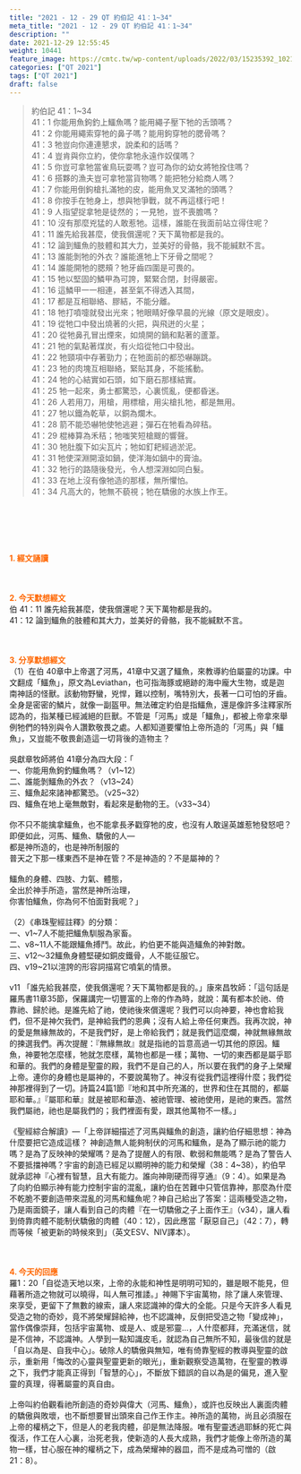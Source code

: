 ```yaml
---
title: "2021 - 12 - 29 QT 約伯記 41：1~34"
meta_title: "2021 - 12 - 29 QT 約伯記 41：1~34"
description: ""
date: 2021-12-29 12:55:45
weight: 10441
feature_image: https://cmtc.tw/wp-content/uploads/2022/03/15235392_10211799862337740_180693556567566654_o-1.webp
categories: ["QT 2021"]
tags: ["QT 2021"]
draft: false
---
```


<blockquote>約伯記 41：1~34<br />
41：1 你能用魚鉤釣上鱷魚嗎？能用繩子壓下牠的舌頭嗎？<br />
41：2 你能用繩索穿牠的鼻子嗎？能用鉤穿牠的腮骨嗎？<br />
41：3 牠豈向你連連懇求，說柔和的話嗎？<br />
41：4 豈肯與你立約，使你拿牠永遠作奴僕嗎？<br />
41：5 你豈可拿牠當雀鳥玩耍嗎？豈可為你的幼女將牠拴住嗎？<br />
41：6 搭夥的漁夫豈可拿牠當貨物嗎？能把牠分給商人嗎？<br />
41：7 你能用倒鉤槍扎滿牠的皮，能用魚叉叉滿牠的頭嗎？<br />
41：8 你按手在牠身上，想與牠爭戰，就不再這樣行吧！<br />
41：9 人指望捉拿牠是徒然的；一見牠，豈不喪膽嗎？<br />
41：10 沒有那麼兇猛的人敢惹牠。這樣，誰能在我面前站立得住呢？<br />
41：11 誰先給我甚麼，使我償還呢？天下萬物都是我的。<br />
41：12 論到鱷魚的肢體和其大力，並美好的骨骼，我不能緘默不言。<br />
41：13 誰能剝牠的外衣？誰能進牠上下牙骨之間呢？<br />
41：14 誰能開牠的腮頰？牠牙齒四圍是可畏的。<br />
41：15 牠以堅固的鱗甲為可誇，緊緊合閉，封得嚴密。<br />
41：16 這鱗甲一一相連，甚至氣不得透入其間，<br />
41：17 都是互相聯絡、膠結，不能分離。<br />
41：18 牠打噴嚏就發出光來；牠眼睛好像早晨的光線（原文是眼皮）。<br />
41：19 從牠口中發出燒著的火把，與飛迸的火星；<br />
41：20 從牠鼻孔冒出煙來，如燒開的鍋和點著的蘆葦。<br />
41：21 牠的氣點著煤炭，有火焰從牠口中發出。<br />
41：22 牠頸項中存著勁力；在牠面前的都恐嚇蹦跳。<br />
41：23 牠的肉塊互相聯絡，緊貼其身，不能搖動。<br />
41：24 牠的心結實如石頭，如下磨石那樣結實。<br />
41：25 牠一起來，勇士都驚恐，心裏慌亂，便都昏迷。<br />
41：26 人若用刀，用槍，用標槍，用尖槍扎牠，都是無用。<br />
41：27 牠以鐵為乾草，以銅為爛木。<br />
41：28 箭不能恐嚇牠使牠逃避；彈石在牠看為碎秸。<br />
41：29 棍棒算為禾秸；牠嗤笑短槍颼的響聲。<br />
41：30 牠肚腹下如尖瓦片；牠如釘耙經過淤泥。<br />
41：31 牠使深淵開滾如鍋，使洋海如鍋中的膏油。<br />
41：32 牠行的路隨後發光，令人想深淵如同白髮。<br />
41：33 在地上沒有像牠造的那樣，無所懼怕。<br />
41：34 凡高大的，牠無不藐視；牠在驕傲的水族上作王。</blockquote><br />
&nbsp;<br />
<br />
&nbsp;<br />
<br />
<span style="color: #ff6600;"><strong>1. </strong><strong>經文誦讀</strong></span><br />
<br />
<span style="color: #ff6600;"><strong> </strong></span><br />
<br />
<span style="color: #ff6600;"><strong>2. 今天默想</strong><strong>經文<br />
</strong></span>伯 41：11 誰先給我甚麼，使我償還呢？天下萬物都是我的。<br />
41：12 論到鱷魚的肢體和其大力，並美好的骨骼，我不能緘默不言。<br />
<br />
&nbsp;<br />
<br />
<span style="color: #ff6600;"><strong>3. 分享默想經文<br />
</strong></span>（1）在伯 40章中上帝選了河馬，41章中又選了鱷魚，來教導約伯屬靈的功課。中文翻成「鱷魚」，原文為Leviathan，也可指海豚或絕跡的海中龐大生物，或是迦南神話的怪獸。該動物野蠻，兇悍，難以控制，嘴特別大，長著一口可怕的牙齒。全身是密密的鱗片，就像一副盔甲。無法確定約伯是指鱷魚，還是像許多注釋家所認為的，指某種已經滅絕的巨獸。不管是「河馬」或是「鱷魚」，都被上帝拿來舉例牠們的特別與令人讚歎敬畏之處。人都知道要懼怕上帝所造的「河馬」與「鱷魚」，又豈能不敬畏創造這一切背後的造物主？<br />
<br />
吳獻章牧師將伯 41章分為四大段：「<br />
一、你能用魚鉤釣鱷魚嗎？（v1~12）<br />
二、誰能剝鱷魚的外衣？（v13~24）<br />
三、鱷魚起來諸神都驚恐。（v25~32）<br />
四、鱷魚在地上毫無敵對，看起來是動物的王。（v33~34）<br />
<br />
你不只不能擒拿鱷魚，也不能拿長矛戳穿牠的皮，也沒有人敢逞英雄惹牠發怒吧？<br />
即便如此，河馬、鱷魚、驕傲的人—<br />
都是神所造的，也是神所制服的<br />
普天之下那一樣東西不是神在管？不是神造的？不是屬神的？<br />
<br />
鱷魚的身體、四肢、力氣、體態，<br />
全出於神手所造，當然是神所治理，<br />
你害怕鱷魚，你為何不怕面對我呢？」<br />
<br />
（2）《串珠聖經註釋》的分類：<br />
一、v1~7人不能把鱷魚馴服為家畜。<br />
二、v8~11人不能跟鱷魚搏鬥。故此，約伯更不能與造鱷魚的神對敵。<br />
三、v12～32鱷魚身體堅硬如銅皮鐵骨，人不能征服它。<br />
四、v19~21以渲誇的形容詞描寫它噴氣的情景。<br />
<br />
v11 「誰先給我甚麼，使我償還呢？天下萬物都是我的。」康來昌牧師：「這句話是羅馬書11章35節，保羅講完一切豐富的上帝的作為時，就說：萬有都本於祂、倚靠祂、歸於祂。是誰先給了祂，使祂後來償還呢？我們可以向神要，神也會給我們，但不是神欠我們，是神給我們的恩典；沒有人給上帝任何東西。我再次說，神的愛是無緣無故的，不是我們好，是上帝給我們；就是我們這麼爛，神就無緣無故的揀選我們。再次提醒：『無緣無故』就是指祂的旨意高過一切其他的原因。鱷魚，神要牠怎麼樣，牠就怎麼樣，萬物也都是一樣；萬物、一切的東西都是屬乎耶和華的。我們的身體是聖靈的殿，我們不是自己的人，所以要在我們的身子上榮耀上帝。連你的身體也是屬神的，不要說萬物了。神沒有從我們這裡得什麼；我們從神那裡得到了一切。詩篇24篇1節『地和其中所充滿的，世界和住在其間的，都屬耶和華。』『屬耶和華』就是被耶和華造、被祂管理、被祂使用，是祂的東西。當然我們屬祂，祂也是屬我們的；我們裡面有愛，跟其他萬物不一樣。」<br />
<br />
《聖經綜合解讀》—「上帝詳細描述了河馬與鱷魚的創造，讓約伯仔細思想：神為什麼要把它造成這樣？ 神創造無人能夠制伏的河馬和鱷魚，是為了顯示祂的能力嗎？是為了反映神的榮耀嗎？是為了提醒人的有限、軟弱和無能嗎？是為了警告人不要抵擋神嗎？宇宙的創造已經足以顯明神的能力和榮耀（38：4~38），約伯早就承認神『心裡有智慧，且大有能力。誰向神剛硬而得亨通』（9：4）。如果是為了向約伯顯示神有能力控制宇宙的混亂，讓約伯在苦難中只管信靠神，那麼為什麼不乾脆不要創造帶來混亂的河馬和鱷魚呢？神自己給出了答案：這兩種受造之物，乃是兩面鏡子，讓人看到自己的肉體『在一切驕傲之子上面作王』（v34），讓人看到倚靠肉體不能制伏驕傲的肉體（40：12），因此應當「厭惡自己」（42：7），轉而等候「被更新的時候來到」（英文ESV、NIV譯本）。<br />
<br />
&nbsp;<br />
<br />
<strong><span style="color: #ff6600;">4. 今天的回應<br />
</span></strong>羅1：20「自從造天地以來，上帝的永能和神性是明明可知的，雖是眼不能見，但藉著所造之物就可以曉得，叫人無可推諉。」神賜下宇宙萬物，除了讓人來管理、來享受，更留下了無數的線索，讓人來認識神的偉大的全能。只是今天許多人看見受造之物的奇妙，竟不將榮耀歸給神，也不認識神，反倒把受造之物「變成神」，當作偶像崇拜，包括宇宙萬物、或是人、或是邪靈…，人什麼都拜，充滿迷信，就是不信神，不認識神。人學到一點知識皮毛，就認為自己無所不知，最後信的就是「自以為是、自我中心」。破除人的驕傲與無知，唯有倚靠聖經的教導與聖靈的啟示，重新用「悔改的心靈與聖靈更新的眼光」，重新觀察受造萬物，在聖靈的教導之下，我們才能真正得到「智慧的心」，不斷放下錯誤的自以為是的偏見，進入聖靈的真理，得著屬靈的真自由。<br />
<br />
上帝叫約伯觀看祂所創造的奇妙與偉大（河馬、鱷魚），或許也反映出人裏面肉體的驕傲與敗壞，也不斷想要冒出頭來自己作王作主。神所造的萬物，尚且必須服在上帝的權柄之下，但是人的老我肉體，卻是無法降服。唯有聖靈透過耶穌的死亡與復活，作工在人心裏，治死老我，使新造的人長大成熟，我們才能像上帝所造的萬物一樣，甘心服在神的權柄之下，成為榮耀神的器皿，而不是成為可憎的（啟21：8）。<br />
<br />
&nbsp;
        